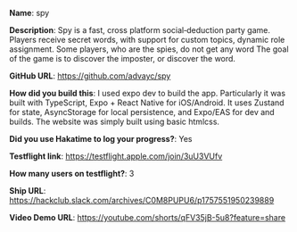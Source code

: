 **Name**: spy

**Description**: Spy is a fast, cross platform social‑deduction party game. Players receive secret words, with support for custom topics, dynamic role assignment. Some players, who are the spies, do not get any word The goal of the game is to discover the imposter, or discover the word.

**GitHub URL**: https://github.com/advayc/spy

**How did you build this**: I used expo dev to build the app. Particularly it was built with TypeScript, Expo + React Native for iOS/Android. It uses Zustand for state, AsyncStorage for local persistence, and Expo/EAS for dev and builds. The website was simply built using basic htmlcss.

**Did you use Hakatime to log your progress?**: Yes

**Testflight link**: https://testflight.apple.com/join/3uU3VUfv

**How many users on testflight?**: 3

**Ship URL**: https://hackclub.slack.com/archives/C0M8PUPU6/p1757551950239889

**Video Demo URL**: https://youtube.com/shorts/qFV35jB-5u8?feature=share
